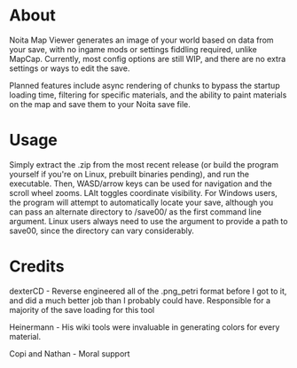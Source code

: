 # About
Noita Map Viewer generates an image of your world based on data from your save, with no ingame mods or settings fiddling required, unlike MapCap. 
Currently, most config options are still WIP, and there are no extra settings or ways to edit the save.

Planned features include async rendering of chunks to bypass the startup loading time, filtering for specific materials, and the ability to paint materials on the map and save them to your Noita save file.

# Usage
Simply extract the .zip from the most recent release (or build the program yourself if you're on Linux, prebuilt binaries pending), and run the executable. Then, WASD/arrow keys can be used for navigation and the scroll wheel zooms. LAlt toggles coordinate visibility.
For Windows users, the program will attempt to automatically locate your save, although you can pass an alternate directory to /save00/ as the first command line argument.
Linux users always need to use the argument to provide a path to save00, since the directory can vary considerably.

# Credits
dexterCD - Reverse engineered all of the .png_petri format before I got to it, and did a much better job than I probably could have. Responsible for a majority of the save loading for this tool

Heinermann - His wiki tools were invaluable in generating colors for every material.

Copi and Nathan - Moral support
